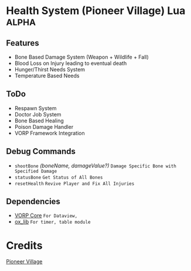 # Health System (Pioneer Village) Lua <sup>ALPHA</sup>



## Features
- Bone Based Damage System (Weapon + Wildlife + Fall)
- Blood Loss on Injury leading to eventual death
- Hunger/Thirst Needs System
- Temperature Based Needs

## ToDo
- Respawn System
- Doctor Job System
- Bone Based Healing
- Poison Damage Handler
- VORP Framework Integration

## Debug Commands
- `shootBone` *(boneName, damageValue?)* `Damage Specific Bone with Specified Damage`
- `statusBone` `Get Status of All Bones`
- `resetHealth` `Revive Player and Fix All Injuries`

## Dependencies
- [VORP Core](https://github.com/VORPCORE/vorp_core-lua) `For Dataview, `
- [ox_lib](https://github.com/overextended/ox_lib) `For timer, table module`

# Credits
[Pioneer Village](https://github.com/spAnser/pioneer-village)
